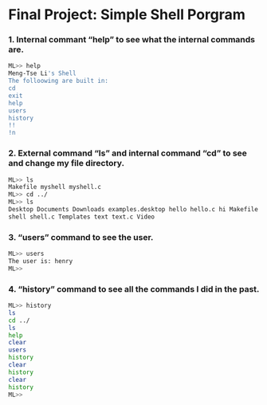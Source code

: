 # Final Project: Simple Shell Porgram

### 1. Internal commant “help” to see what the internal commands are.  
```sh
ML>> help
Meng-Tse Li's Shell
The folloowing are built in:
cd
exit
help
users
history
!!
!n
```  
### 2. External command “ls” and internal command “cd” to see and change my file directory.
```sh
ML>> ls
Makefile myshell myshell.c
ML>> cd ../
ML>> ls
Desktop Documents Downloads examples.desktop hello hello.c hi Makefile Music myshell myshell.c Pictures Public
shell shell.c Templates text text.c Video
```  
### 3. “users” command to see the user.
```sh
ML>> users
The user is: henry
ML>>
```  
### 4. “history” command to see all the commands I did in the past.
```sh
ML>> history
ls
cd ../
ls
help
clear
users
history 
clear
history
clear
history
ML>>
```